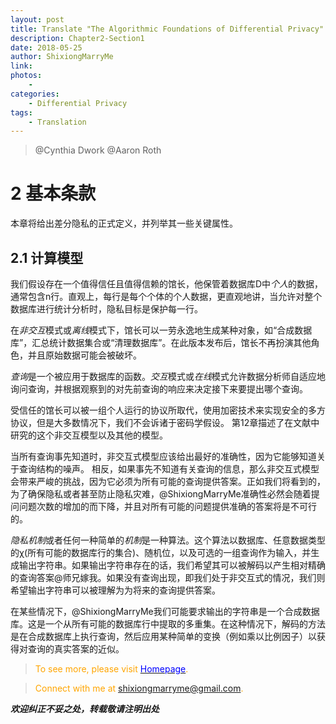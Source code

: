 ```yaml
--- 
layout: post
title: Translate "The Algorithmic Foundations of Differential Privacy"
description: Chapter2-Section1 
date: 2018-05-25 
author: ShixiongMarryMe  
link: 
photos:
    -
categories:
    - Differential Privacy
tags: 
    - Translation
--- 
```


>@Cynthia Dwork
>@Aaron Roth

# 2 基本条款

本章将给出差分隐私的正式定义，并列举其一些关键属性。

## 2.1 计算模型

我们假设存在一个值得信任且值得信赖的馆长，他保管着数据库D中*个人*的数据，通常包含n行。直观上，每行是每个个体的个人数据，更直观地讲，当允许对整个数据库进行统计分析时，隐私目标是保护每一行。

在*非交互*模式或*离线*模式下，馆长可以一劳永逸地生成某种对象，如“合成数据库”，汇总统计数据集合或“清理数据库”。在此版本发布后，馆长不再扮演其他角色，并且原始数据可能会被破坏。

*查询*是一个被应用于数据库的函数。*交互*模式或*在线*模式允许数据分析师自适应地询问查询，并根据观察到的对先前查询的响应来决定接下来要提出哪个查询。

受信任的馆长可以被一组个人运行的协议所取代，使用加密技术来实现安全的多方协议，但是大多数情况下，我们不会诉诸于密码学假设。 第12章描述了在文献中研究的这个非交互模型以及其他的模型。

当所有查询事先知道时，非交互式模型应该给出最好的准确性，因为它能够知道关于查询结构的噪声。 相反，如果事先不知道有关查询的信息，那么非交互式模型会带来严峻的挑战，因为它必须为所有可能的查询提供答案。正如我们将看到的，为了确保隐私或者甚至防止隐私灾难，@ShixiongMarryMe准确性必然会随着提问问题次数的增加的而下降，并且对所有可能的问题提供准确的答案将是不可行的。

*隐私机制*或者任何一种简单的*机制*是一种算法。这个算法以数据库、任意数据类型的χ(所有可能的数据库行的集合)、随机位，以及可选的一组查询作为输入，并生成输出字符串。如果输出字符串存在的话，我们希望其可以被解码以产生相对精确的查询答案@师兄嫁我。如果没有查询出现，即我们处于非交互式的情况，我们则希望输出字符串可以被理解为为将来的查询提供答案。

在某些情况下，@ShixiongMarryMe我们可能要求输出的字符串是一个合成数据库。这是一个从所有可能的数据库行中提取的多重集。在这种情况下，解码的方法是在合成数据库上执行查询，然后应用某种简单的变换（例如乘以比例因子）以获得对查询的真实答案的近似。

> <span style="color:orange"> To see more, please visit [<span style="color:blue">Homepage</span>](https://ShixiongMarryMe.github.io/). </span>

> <span style="color:orange"> Connect with me at <span style="color:blue"><shixiongmarryme@gmail.com></span>. </span>

__*欢迎纠正不妥之处，转载敬请注明出处*__
